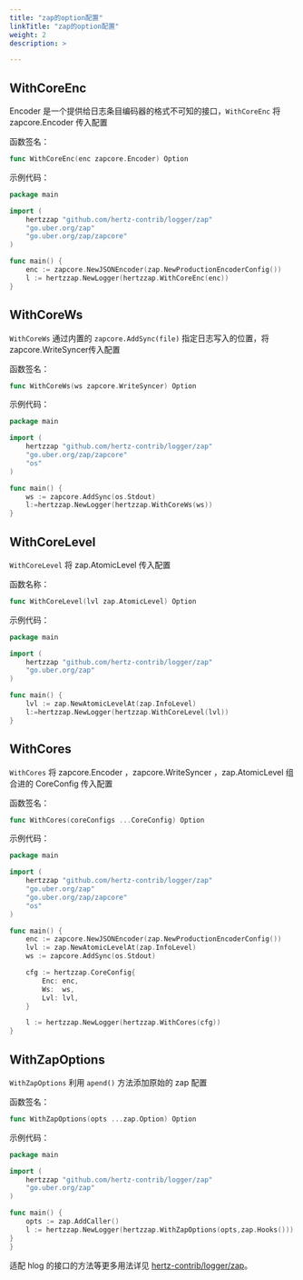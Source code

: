 ```yaml
---
title: "zap的option配置"
linkTitle: "zap的option配置"
weight: 2
description: >

---
```


## WithCoreEnc

Encoder 是一个提供给日志条目编码器的格式不可知的接口，`WithCoreEnc` 将 zapcore.Encoder 传入配置

函数签名：
```go
func WithCoreEnc(enc zapcore.Encoder) Option
```

示例代码：
```go
package main

import (
    hertzzap "github.com/hertz-contrib/logger/zap"
    "go.uber.org/zap"
    "go.uber.org/zap/zapcore"
)

func main() {
    enc := zapcore.NewJSONEncoder(zap.NewProductionEncoderConfig())
    l := hertzzap.NewLogger(hertzzap.WithCoreEnc(enc))
}

```

## WithCoreWs

`WithCoreWs` 通过内置的 `zapcore.AddSync(file)` 指定日志写入的位置，将 zapcore.WriteSyncer传入配置

函数签名：
```go
func WithCoreWs(ws zapcore.WriteSyncer) Option
```

示例代码：
```go
package main

import (
    hertzzap "github.com/hertz-contrib/logger/zap"
    "go.uber.org/zap/zapcore"
    "os"
)

func main() {
    ws := zapcore.AddSync(os.Stdout)
    l:=hertzzap.NewLogger(hertzzap.WithCoreWs(ws))
}

```

## WithCoreLevel

`WithCoreLevel` 将 zap.AtomicLevel 传入配置

函数名称：
```go
func WithCoreLevel(lvl zap.AtomicLevel) Option 
```

示例代码：
```go
package main

import (
    hertzzap "github.com/hertz-contrib/logger/zap"
    "go.uber.org/zap"
)

func main() {
    lvl := zap.NewAtomicLevelAt(zap.InfoLevel)
    l:=hertzzap.NewLogger(hertzzap.WithCoreLevel(lvl))
}
```

## WithCores

`WithCores` 将 zapcore.Encoder ，zapcore.WriteSyncer ，zap.AtomicLevel 组合进的 CoreConfig 传入配置

函数签名：
```go
func WithCores(coreConfigs ...CoreConfig) Option
```

示例代码：
```go
package main

import (
    hertzzap "github.com/hertz-contrib/logger/zap"
    "go.uber.org/zap"
    "go.uber.org/zap/zapcore"
    "os"
)

func main() {
    enc := zapcore.NewJSONEncoder(zap.NewProductionEncoderConfig())
    lvl := zap.NewAtomicLevelAt(zap.InfoLevel)
    ws := zapcore.AddSync(os.Stdout)

    cfg := hertzzap.CoreConfig{
        Enc: enc,
        Ws:  ws,
        Lvl: lvl,
    }

    l := hertzzap.NewLogger(hertzzap.WithCores(cfg))
}
```

## WithZapOptions

`WithZapOptions` 利用 `apend()` 方法添加原始的 zap 配置

函数签名：
```go
func WithZapOptions(opts ...zap.Option) Option 
```

示例代码：
```go
package main

import (
    hertzzap "github.com/hertz-contrib/logger/zap"
    "go.uber.org/zap"
)

func main() {
    opts := zap.AddCaller()
    l := hertzzap.NewLogger(hertzzap.WithZapOptions(opts,zap.Hooks()))
}
}
```

适配 hlog 的接口的方法等更多用法详见 [hertz-contrib/logger/zap](https://github.com/hertz-contrib/logger/tree/main/zap)。
